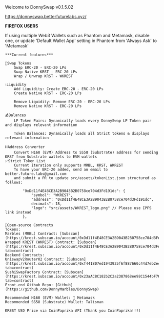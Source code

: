Welcome to DonnySwap v0.1.5.02

https://donnyswap.betterfuturelabs.xyz/

**FIREFOX USERS**


If using multiple Web3 Wallets such as Phantom and Metamask, disable one, or update
'Default Wallet App' setting in Phantom from 'Always Ask' to 'Metamask'
    
    ***Current features***

    🔁Swap Tokens
        Swap ERC-20 - ERC-20 LPs
        Swap Native KRST - ERC-20 LPs
        Wrap / Unwrap KRST - WKREST

    💧Liquidity
        Add Liquidity: Create ERC-20 - ERC-20 LPs
        Create Native KRST - ERC-20 LPs

        Remove Liquidity: Remove ERC-20 - ERC-20 LPs
        Remove Native KRST - ERC-20 LPs

    💰Balances
        LP Token Pairs: Dynamically loads every DonnySwap LP Token pair and displays relevant information

        Token Balances: Dynamically loads all Strict tokens & displays relevant information

    ⛓Address Converter
        Convert H160 (EVM) Address to SS58 (Substrate) address for sending KRST from Substrate wallets to EVM wallets
    ✅Strict Token List
        Current iteration only supports MRBL, KRST, WKREST
        To have your ERC-20 added, send an email to better.future.labs@gmail.com
        and submit a PR to update src/assets/tokenList.json structured as follows:

            "0xDd11f4E48CE3A2B9043B2B0758ce704d3Fd191dc": {
                "symbol": "WKREST",
                "address": "0xDd11f4E48CE3A2B9043B2B0758ce704d3Fd191dc",
                decimals": 18,
                "logo": "src/assets/WKREST_logo.png" // Please use IPFS link instead
            },
            
    📖Open-source Contracts
    Tokens:
    Marbles (MRBL) Contract: [Subscan](https://krest.subscan.io/account/0xDd11f4E48CE3A2B9043B2B0758ce704d3Fd191dc)
    Wrapped KREST (WKREST) Contract: [Subscan](https://krest.subscan.io/account/0xDd11f4E48CE3A2B9043B2B0758ce704d3Fd191dc?tab=contract)
    Backend Contracts:
    UniswapV2Router02 Contract: [Subscan](https://krest.subscan.io/account/0xf441807ed1943925f6f887660c44d7eb2ecc17c2?tab=contract)
    SushiSwapFactory Contract: [Subscan](https://krest.subscan.io/account/0x23aAC8C182b2C2a2387868ee98C1544bF705c097?tab=contract)
    Front-end Github Repo: [Github](https://github.com/DonnyMarbles/DonnySwap)

    Recommended H160 (EVM) Wallet: 🦊 Metamask
    Recommended SS58 (Substrate) Wallet: Talisman

    KREST USD Price via CoinPaprika API (Thank you CoinPaprika!!!)


